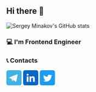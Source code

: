 ## Hi there 👋
![Sergey Minakov's GitHub stats](https://github-readme-stats.vercel.app/api?username=cergmin&count_private=true&show_icons=true&border_radius=7&theme=dark)

### 💻 I'm Frontend Engineer

### 📞 Contacts
[<img src="/images/telegram.png" alt="Telegram icon" height="40">](https://t.me/cergmin)
[<img src="/images/linkedin.png" alt="LinkedIn icon" height="40">](https://www.linkedin.com/in/cergmin)
[<img src="/images/twitter.png" alt="Twitter icon" height="40">](https://twitter.com/cergmin)
